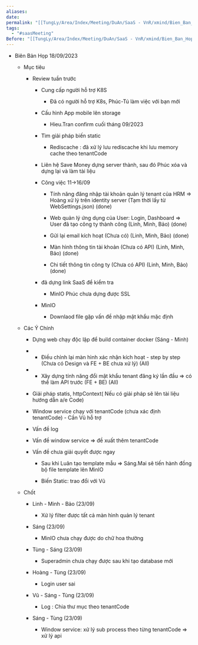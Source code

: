 ```yaml
---
aliases: 
date: 
permalink: "[[TungLy/Area/Index/Meeting/DuAn/SaaS - VnR/xmind/Bien_Ban_Hop/Meeting_00]]"
tags:
  - "#saasMeeting"
Before: "[[TungLy/Area/Index/Meeting/DuAn/SaaS - VnR/xmind/Bien_Ban_Hop/Meeting_0909]]"
---
```

- Biên Bản Họp 18/09/2023
    
    - Mục tiêu
        
        - Review tuần trước
            
            - Cung cấp người hỗ trợ K8S
                
                - Đã có người hỗ trợ K8s, Phúc-Tú làm việc với bạn mới
                    
            - Cấu hình App mobile lên storage
                
                - Hieu.Tran confirm cuối tháng 09/2023
                    
            - Tìm giải pháp biến static
                
                - Rediscache : đã xử lý lưu rediscache khi lưu memory cache theo tenantCode
                    
            - Liên hệ Save Money dựng server thành, sau đó Phúc xóa và dựng lại và làm tài liệu
                
            - Công việc 11->16/09
                
                - Tính năng đăng nhập tài khoản quản lý tenant của HRM => Hoàng xử lý trên identity server (Tạm thời lấy từ WebSettings.json) (done)
                    
                - Web quản lý ứng dụng của User: Login, Dashboard => User đã tạo công ty thành công (Linh, Minh, Bảo) (done)
                    
                - Gửi lại email kích hoạt (Chưa có) (Linh, Minh, Bảo) (done)
                    
                - Màn hình thông tin tài khoản (Chưa có API) (Linh, Minh, Bảo) (done)
                    
                - Chi tiết thông tin công ty (Chưa có API) (Linh, Minh, Bảo) (done)
                    
            - đã dựng link SaaS để kiểm tra
                
                - MinIO Phúc chưa dựng được SSL
                    
            - MinIO
                
                - Downlaod file gặp vấn đề nhập mật khẩu mặc định
                    
    - Các Ý Chính
        
        - Dựng web chạy độc lập để build container docker (Sáng - Minh)
            
        - + Điều chỉnh lại màn hình xác nhận kích hoạt - step by step (Chưa có Design và FE + BE chưa xử lý) (All)
            
        - + Xây dựng tính năng đổi mật khẩu tenant đăng ký lần đầu => có thể làm API trước (FE + BE) (All)
            
        - Giải pháp statis, httpContext( Nếu có giải pháp sẽ lên tài liệu hướng dẫn a/e Code)
            
        - Window service chạy với tenantCode (chưa xác định tenantCode) - Cần Vũ hỗ trợ
            
        - Vấn đề log
            
        - Vấn đề window service => đề xuất thêm tenantCode
            
        - Vấn đề chưa giải quyết được ngay
            
            - Sau khi Luân tạo template mẫu => Sáng.Mai sẽ tiến hành đồng bộ file template lên MinIO
                
            - Biến Static: trao đổi với Vũ
                
    - Chốt
        
        - Linh - Minh - Bảo (23/09)
            
            - Xử lý filter được tất cả màn hình quản lý tenant
                
        - Sáng (23/09)
            
            - MinIO chưa chạy được do chữ hoa thường
                
        - Tùng - Sáng (23/09)
            
            - Superadmin chưa chạy được sau khi tạo database mới
                
        - Hoàng - Tùng (23/09)
            
            - Login user sai
                
        - Vũ - Sáng - Tùng (23/09)
            
            - Log : Chia thư mục theo tenantCode
                
        - Sáng - Tùng (23/09)
            
            - Window service: xử lý sub process theo từng tenantCode => xử lý api